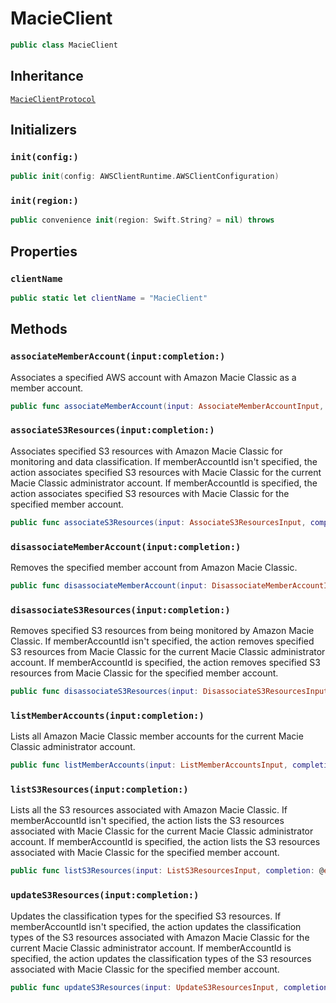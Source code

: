 # MacieClient

``` swift
public class MacieClient 
```

## Inheritance

[`MacieClientProtocol`](/aws-sdk-swift/reference/0.x/AWSMacie/MacieClientProtocol)

## Initializers

### `init(config:)`

``` swift
public init(config: AWSClientRuntime.AWSClientConfiguration) 
```

### `init(region:)`

``` swift
public convenience init(region: Swift.String? = nil) throws 
```

## Properties

### `clientName`

``` swift
public static let clientName = "MacieClient"
```

## Methods

### `associateMemberAccount(input:completion:)`

Associates a specified AWS account with Amazon Macie Classic as a member account.

``` swift
public func associateMemberAccount(input: AssociateMemberAccountInput, completion: @escaping (ClientRuntime.SdkResult<AssociateMemberAccountOutputResponse, AssociateMemberAccountOutputError>) -> Void)
```

### `associateS3Resources(input:completion:)`

Associates specified S3 resources with Amazon Macie Classic for monitoring and data classification. If memberAccountId isn't specified, the action associates specified S3 resources with Macie Classic for the current Macie Classic administrator account. If memberAccountId is specified, the action associates specified S3 resources with Macie Classic for the specified member account.

``` swift
public func associateS3Resources(input: AssociateS3ResourcesInput, completion: @escaping (ClientRuntime.SdkResult<AssociateS3ResourcesOutputResponse, AssociateS3ResourcesOutputError>) -> Void)
```

### `disassociateMemberAccount(input:completion:)`

Removes the specified member account from Amazon Macie Classic.

``` swift
public func disassociateMemberAccount(input: DisassociateMemberAccountInput, completion: @escaping (ClientRuntime.SdkResult<DisassociateMemberAccountOutputResponse, DisassociateMemberAccountOutputError>) -> Void)
```

### `disassociateS3Resources(input:completion:)`

Removes specified S3 resources from being monitored by Amazon Macie Classic. If memberAccountId isn't specified, the action removes specified S3 resources from Macie Classic for the current Macie Classic administrator account. If memberAccountId is specified, the action removes specified S3 resources from Macie Classic for the specified member account.

``` swift
public func disassociateS3Resources(input: DisassociateS3ResourcesInput, completion: @escaping (ClientRuntime.SdkResult<DisassociateS3ResourcesOutputResponse, DisassociateS3ResourcesOutputError>) -> Void)
```

### `listMemberAccounts(input:completion:)`

Lists all Amazon Macie Classic member accounts for the current Macie Classic administrator account.

``` swift
public func listMemberAccounts(input: ListMemberAccountsInput, completion: @escaping (ClientRuntime.SdkResult<ListMemberAccountsOutputResponse, ListMemberAccountsOutputError>) -> Void)
```

### `listS3Resources(input:completion:)`

Lists all the S3 resources associated with Amazon Macie Classic. If memberAccountId isn't specified, the action lists the S3 resources associated with Macie Classic for the current Macie Classic administrator account. If memberAccountId is specified, the action lists the S3 resources associated with Macie Classic for the specified member account.

``` swift
public func listS3Resources(input: ListS3ResourcesInput, completion: @escaping (ClientRuntime.SdkResult<ListS3ResourcesOutputResponse, ListS3ResourcesOutputError>) -> Void)
```

### `updateS3Resources(input:completion:)`

Updates the classification types for the specified S3 resources. If memberAccountId isn't specified, the action updates the classification types of the S3 resources associated with Amazon Macie Classic for the current Macie Classic administrator account. If memberAccountId is specified, the action updates the classification types of the S3 resources associated with Macie Classic for the specified member account.

``` swift
public func updateS3Resources(input: UpdateS3ResourcesInput, completion: @escaping (ClientRuntime.SdkResult<UpdateS3ResourcesOutputResponse, UpdateS3ResourcesOutputError>) -> Void)
```
